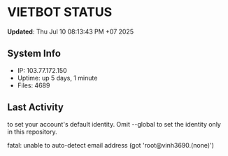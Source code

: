 # VIETBOT STATUS
**Updated**: Thu Jul 10 08:13:43 PM +07 2025

## System Info
- IP: 103.77.172.150
- Uptime: up 5 days, 1 minute
- Files: 4689

## Last Activity

to set your account's default identity.
Omit --global to set the identity only in this repository.

fatal: unable to auto-detect email address (got 'root@vinh3690.(none)')
